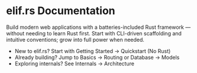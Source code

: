 # elif.rs Documentation

Build modern web applications with a batteries-included Rust framework — without needing to learn Rust first. Start with CLI-driven scaffolding and intuitive conventions; grow into full power when needed.

- New to elif.rs? Start with Getting Started → Quickstart (No Rust)
- Already building? Jump to Basics → Routing or Database → Models
- Exploring internals? See Internals → Architecture

